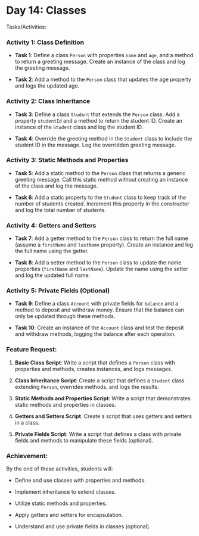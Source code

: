 # Day 14: Classes

Tasks/Activities:

### Activity 1: Class Definition

- **Task 1**: Define a class `Person` with properties `name` and `age`, and a method to return a greeting message. Create an instance of the class and log the greeting message.

- **Task 2**: Add a method to the `Person` class that updates the age property and logs the updated age.

### Activity 2: Class Inheritance

- **Task 3**: Define a class `Student` that extends the `Person` class. Add a property `studentId` and a method to return the student ID. Create an instance of the `Student` class and log the student ID.

- **Task 4**: Override the greeting method in the `Student` class to include the student ID in the message. Log the overridden greeting message.

### Activity 3: Static Methods and Properties

- **Task 5**: Add a static method to the `Person` class that returns a generic greeting message. Call this static method without creating an instance of the class and log the message.

- **Task 6**: Add a static property to the `Student` class to keep track of the number of students created. Increment this property in the constructor and log the total number of students.

### Activity 4: Getters and Setters

- **Task 7**: Add a getter method to the `Person` class to return the full name (assume a `firstName` and `lastName` property). Create an instance and log the full name using the getter.

- **Task 8**: Add a setter method to the `Person` class to update the name properties (`firstName` and `lastName`). Update the name using the setter and log the updated full name.

### Activity 5: Private Fields (Optional)

- **Task 9**: Define a class `Account` with private fields for `balance` and a method to deposit and withdraw money. Ensure that the balance can only be updated through these methods.

- **Task 10**: Create an instance of the `Account` class and test the deposit and withdraw methods, logging the balance after each operation.

### Feature Request:

1. **Basic Class Script**: Write a script that defines a `Person` class with properties and methods, creates instances, and logs messages.

2. **Class Inheritance Script**: Create a script that defines a `Student` class extending `Person`, overrides methods, and logs the results.

3. **Static Methods and Properties Script**: Write a script that demonstrates static methods and properties in classes.

4. **Getters and Setters Script**: Create a script that uses getters and setters in a class.

5. **Private Fields Script**: Write a script that defines a class with private fields and methods to manipulate these fields (optional).

### Achievement:

By the end of these activities, students will:

- Define and use classes with properties and methods.

- Implement inheritance to extend classes.

- Utilize static methods and properties.

- Apply getters and setters for encapsulation.

- Understand and use private fields in classes (optional).

